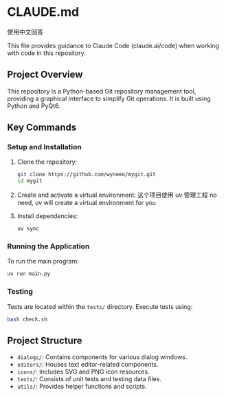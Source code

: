 # CLAUDE.md

使用中文回答

This file provides guidance to Claude Code (claude.ai/code) when working with code in this repository.

## Project Overview
This repository is a Python-based Git repository management tool, providing a graphical interface to simplify Git operations. It is built using Python and PyQt6.

## Key Commands

### Setup and Installation
1. Clone the repository:
    ```bash
    git clone https://github.com/wynemo/mygit.git
    cd mygit
    ```

2. Create and activate a virtual environment:
    这个项目使用 uv 管理工程
    no need, uv will create a virtual environment for you

3. Install dependencies:
    ```bash
    uv sync
    ```

### Running the Application
To run the main program:
```bash
uv run main.py
```

### Testing
Tests are located within the `tests/` directory. Execute tests using:
```bash
bash check.sh
```

## Project Structure
- `dialogs/`: Contains components for various dialog windows.
- `editors/`: Houses text editor-related components.
- `icons/`: Includes SVG and PNG icon resources.
- `tests/`: Consists of unit tests and testing data files.
- `utils/`: Provides helper functions and scripts.
